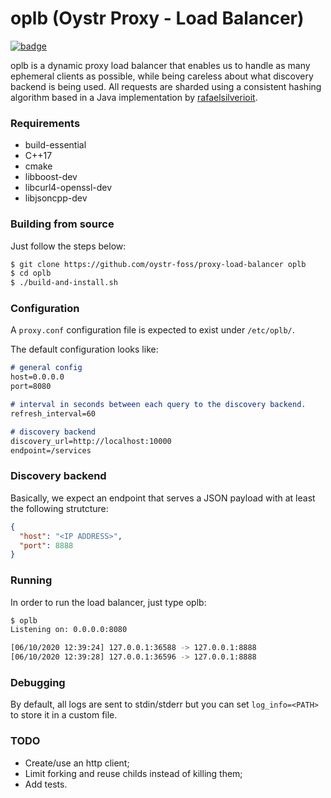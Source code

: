 # oplb (Oystr Proxy - Load Balancer)

[![badge](https://img.shields.io/badge/license-MIT-blue)](https://github.com/oystr-foss/proxy-load-balancer/blob/main/LICENSE)

oplb is a dynamic proxy load balancer that enables us to handle as many ephemeral clients as possible, while being careless about what discovery backend is being used. All requests are sharded using a consistent hashing algorithm based in a Java implementation by [rafaelsilverioit](https://github.com/rafaelsilverioit/sharder).

### Requirements

* build-essential
* C++17
* cmake
* libboost-dev
* libcurl4-openssl-dev
* libjsoncpp-dev

### Building from source

Just follow the steps below:
```bash
$ git clone https://github.com/oystr-foss/proxy-load-balancer oplb
$ cd oplb
$ ./build-and-install.sh
```

### Configuration
A `proxy.conf` configuration file is expected to exist under `/etc/oplb/`. 

The default configuration looks like:

```markdown
# general config
host=0.0.0.0
port=8080

# interval in seconds between each query to the discovery backend.
refresh_interval=60

# discovery backend
discovery_url=http://localhost:10000
endpoint=/services
```

### Discovery backend
Basically, we expect an endpoint that serves a JSON payload with at least the following strutcture:
```json
{
  "host": "<IP ADDRESS>",
  "port": 8888
}
```

### Running
In order to run the load balancer, just type oplb:

```bash
$ oplb
Listening on: 0.0.0.0:8080

[06/10/2020 12:39:24] 127.0.0.1:36588 -> 127.0.0.1:8888
[06/10/2020 12:39:28] 127.0.0.1:36596 -> 127.0.0.1:8888
```

### Debugging
By default, all logs are sent to stdin/stderr but you can set `log_info=<PATH>` to store it in a custom file.

### TODO

* Create/use an http client;
* Limit forking and reuse childs instead of killing them;
* Add tests.

